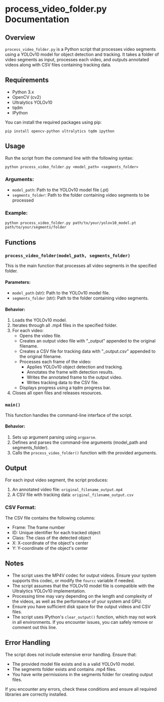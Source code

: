 # process_video_folder.py Documentation

## Overview

`process_video_folder.py` is a Python script that processes video segments using a YOLOv10 model for object detection and tracking. It takes a folder of video segments as input, processes each video, and outputs annotated videos along with CSV files containing tracking data.

## Requirements

- Python 3.x
- OpenCV (cv2)
- Ultralytics YOLOv10
- tqdm
- IPython

You can install the required packages using pip:

```
pip install opencv-python ultralytics tqdm ipython
```

## Usage

Run the script from the command line with the following syntax:

```
python process_video_folder.py <model_path> <segments_folder>
```

### Arguments:

- `model_path`: Path to the YOLOv10 model file (.pt)
- `segments_folder`: Path to the folder containing video segments to be processed

### Example:

```
python process_video_folder.py path/to/your/yolov10_model.pt path/to/your/segments/folder
```

## Functions

### `process_video_folder(model_path, segments_folder)`

This is the main function that processes all video segments in the specified folder.

#### Parameters:

- `model_path` (str): Path to the YOLOv10 model file.
- `segments_folder` (str): Path to the folder containing video segments.

#### Behavior:

1. Loads the YOLOv10 model.
2. Iterates through all .mp4 files in the specified folder.
3. For each video:
   - Opens the video file.
   - Creates an output video file with "_output" appended to the original filename.
   - Creates a CSV file for tracking data with "_output.csv" appended to the original filename.
   - Processes each frame of the video:
     - Applies YOLOv10 object detection and tracking.
     - Annotates the frame with detection results.
     - Writes the annotated frame to the output video.
     - Writes tracking data to the CSV file.
   - Displays progress using a tqdm progress bar.
4. Closes all open files and releases resources.

### `main()`

This function handles the command-line interface of the script.

#### Behavior:

1. Sets up argument parsing using `argparse`.
2. Defines and parses the command-line arguments (model_path and segments_folder).
3. Calls the `process_video_folder()` function with the provided arguments.

## Output

For each input video segment, the script produces:

1. An annotated video file: `original_filename_output.mp4`
2. A CSV file with tracking data: `original_filename_output.csv`

### CSV Format:

The CSV file contains the following columns:
- Frame: The frame number
- ID: Unique identifier for each tracked object
- Class: The class of the detected object
- X: X-coordinate of the object's center
- Y: Y-coordinate of the object's center

## Notes

- The script uses the MP4V codec for output videos. Ensure your system supports this codec, or modify the `fourcc` variable if needed.
- The script assumes that the YOLOv10 model file is compatible with the Ultralytics YOLOv10 implementation.
- Processing time may vary depending on the length and complexity of the videos, as well as the performance of your system and GPU.
- Ensure you have sufficient disk space for the output videos and CSV files.
- The script uses IPython's `clear_output()` function, which may not work in all environments. If you encounter issues, you can safely remove or comment out this line.

## Error Handling

The script does not include extensive error handling. Ensure that:
- The provided model file exists and is a valid YOLOv10 model.
- The segments folder exists and contains .mp4 files.
- You have write permissions in the segments folder for creating output files.

If you encounter any errors, check these conditions and ensure all required libraries are correctly installed.
